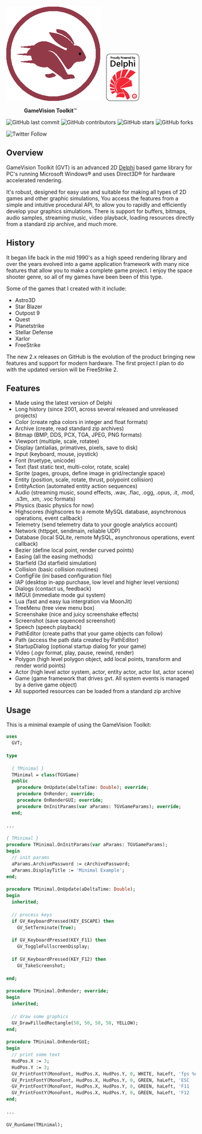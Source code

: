 ![GameVision Toolkit](/images/logo.png)&nbsp;&nbsp;&nbsp;&nbsp;[![Powered by Delphi](/images/delphi.png)](https://www.embarcadero.com/products/delphi)

&nbsp;&nbsp;&nbsp;&nbsp;&nbsp;&nbsp;&nbsp;&nbsp;&nbsp;&nbsp;&nbsp;&nbsp;**GameVision Toolkit**&trade;

![GitHub last commit](https://img.shields.io/github/last-commit/tinyBigGAMES/GameVision) ![GitHub contributors](https://img.shields.io/github/contributors/tinyBigGAMES/GameVision) ![GitHub stars](https://img.shields.io/github/stars/tinyBigGAMES/GameVision?style=social) ![GitHub forks](https://img.shields.io/github/forks/tinyBigGAMES/GameVision?style=social)

![Twitter Follow](https://img.shields.io/twitter/follow/tinyBigGAMES?style=social) 

## Overview
GameVision Toolkit (GVT) is an advanced 2D [Delphi](https://www.embarcadero.com/products/delphi) based game library for PC's running Microsoft Windows® and uses Direct3D® for hardware accelerated rendering.

It's robust, designed for easy use and suitable for making all types of 2D games and other graphic simulations, You access the features from a simple and intuitive procedural API, to allow you to rapidly and efficiently develop your graphics simulations. There is support for buffers, bitmaps, audio samples, streaming music, video playback, loading resources directly from a standard zip archive, and much more.

## History
It began life back in the mid 1990's as a high speed rendering library and over the years evolved into a game application framework with many nice features that allow you to make a complete game project. I enjoy the space shooter genre, so all of my games have been been of this type. 

Some of the games that I created with it include:
* Astro3D
* Star Blazer
* Outpost 9
* Quest
* Planetstrike 
* Stellar Defense
* Xarlor
* FreeStrike

The new 2.x releases on GitHub is the evolution of the product bringing new features and support for modern hardware. The first project I plan to do with the updated version will be FreeStrike 2.

## Features
* Made using the latest version of Delphi
* Long history (since 2001, across several released and unreleased projects)
* Color (create rgba colors in integer and float formats)
* Archive (create, read standard zip archives)
* Bitmap (BMP, DDS, PCX, TGA, JPEG, PNG formats)
* Viewport (multiple, scale, rotatee)
* Display (antialias, primatives, pixels, save to disk)
* Input (keyboard, mouse, joystick)
* Font (truetype, unicode)
* Text (fast static text, multi-color, rotate, scale)
* Sprite (pages, groups, define image in grid/rectangle space)
* Entity (position, scale, rotate, thrust, polypoint collision)
* EntityAction (automated entity action sequences)
* Audio (streaming music, sound effects, .wav, .flac, .ogg, .opus, .it, .mod, .s3m, .xm, .voc formats)
* Physics (basic physics for now)
* Highscores (highscores to a remote MySQL database, asynchronous operations, event callback)
* Telemetry (send telemetry data to your google analytics account)
* Network (httpget, sendmain, reliable UDP)
* Database (local SQLite, remote MySQL, asynchronous operations, event callback) 
* Bezier (define local point, render curved points)
* Easing (all the easing methods)
* Starfield (3d starfield simulation)
* Collision (basic collision routines)
* ConfigFile (ini based configuration file)
* IAP (desktop in-app purchase, low level and higher level versions)
* Dialogs (contact us, feedback)
* IMGUI (immediate mode gui system)
* Lua (fast and easy lua intergration via MoonJit)
* TreeMenu (tree view menu box)
* Screenshake (nice and juicy screenshake effects)
* Screenshot (save squenced screenshot)
* Speech (speech playback)
* PathEditor (create paths that your game objects can follow)
* Path (access the path data created by PathEditor)
* StartupDialog (optional startup dialog for your game)
* Video (.ogv format, play, pause, rewind, render)
* Polygon (high level polygon object, add local points, transform and render world points)
* Actor (high level actor system, actor, entity actor, actor list, actor scene)
* Game (game framework that drives gvt. All system events is managed by a derive game object)
* All supported resources can be loaded from a standard zip archive

## Usage
This is a minimal example of using the GameVision Toolkit:

```Pascal
uses
  GVT;

type

  { TMinimal }
  TMinimal = class(TGVGame)
  public
    procedure OnUpdate(aDeltaTime: Double); override;
    procedure OnRender; override;
    procedure OnRenderGUI; override;
    procedure OnInitParams(var aParams: TGVGameParams); override;
  end;
  
...
  
{ TMinimal }
procedure TMinimal.OnInitParams(var aParams: TGVGameParams);
begin
  // init params
  aParams.ArchivePassword := cArchivePassword;
  aParams.DisplayTitle := 'Minimal Example';
end;

procedure TMinimal.OnUpdate(aDeltaTime: Double);
begin
  inherited;

  // process keys
  if GV_KeyboardPressed(KEY_ESCAPE) then
    GV_SetTerminate(True);

  if GV_KeyboardPressed(KEY_F11) then
    GV_ToggleFullscreenDisplay;

  if GV_KeyboardPressed(KEY_F12) then
    GV_TakeScreenshot;

end;

procedure TMinimal.OnRender; override;
begin
  inherited;
  
  // draw some graphics
  GV_DrawFilledRectangle(50, 50, 50, 50, YELLOW);
end;

procedure TMinimal.OnRenderGUI;
begin
  // print some text
  HudPos.X := 3;
  HudPos.Y := 3;
  GV_PrintFontY(MonoFont, HudPos.X, HudPos.Y, 0, WHITE, haLeft, 'fps %d', [GV_GetFrameRate]);
  GV_PrintFontY(MonoFont, HudPos.X, HudPos.Y, 0, GREEN, haLeft, 'ESC       - Quit', []);
  GV_PrintFontY(MonoFont, HudPos.X, HudPos.Y, 0, GREEN, haLeft, 'F11       - Toggle fullscreen', []);
  GV_PrintFontY(MonoFont, HudPos.X, HudPos.Y, 0, GREEN, haLeft, 'F12       - Screenshot', []);
end;  

...

GV_RunGame(TMinimal);
```
